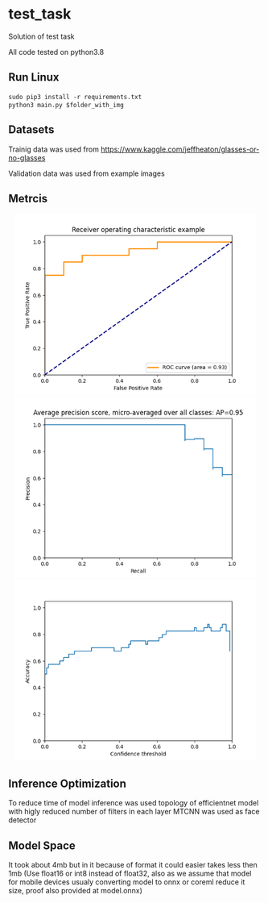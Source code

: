 # test_task
Solution of test task

All code tested on python3.8

## Run Linux
    sudo pip3 install -r requirements.txt
    python3 main.py $folder_with_img
   
## Datasets
Trainig data was used from https://www.kaggle.com/jeffheaton/glasses-or-no-glasses

Validation data was used from example images
    
## Metrcis
<p align="center">
    <img src="roc_curve.png", width="480">
    <img src="precision_recall_curve.png", width="480">
    <img src="accuracy.png", width="480">
</p>


## Inference Optimization
To reduce time of model inference was used topology of efficientnet model with higly reduced number of filters in each layer
MTCNN was used as face detector

## Model Space
It took about 4mb but in it because of format it could easier takes less then 1mb (Use float16 or int8 instead of float32, also as we assume that model for mobile devices usualy converting model to onnx or coreml reduce it size, proof also provided at model.onnx)
